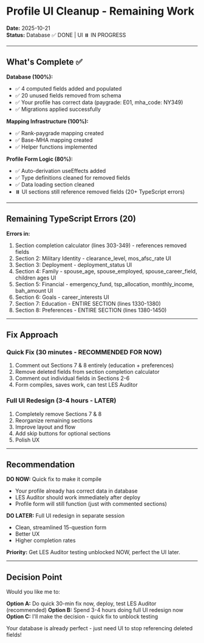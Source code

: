 # Profile UI Cleanup - Remaining Work

**Date:** 2025-10-21  
**Status:** Database ✅ DONE | UI ⏸️ IN PROGRESS

---

## What's Complete ✅

**Database (100%):**
- ✅ 4 computed fields added and populated
- ✅ 20 unused fields removed from schema
- ✅ Your profile has correct data (paygrade: E01, mha_code: NY349)
- ✅ Migrations applied successfully

**Mapping Infrastructure (100%):**
- ✅ Rank-paygrade mapping created
- ✅ Base-MHA mapping created  
- ✅ Helper functions implemented

**Profile Form Logic (80%):**
- ✅ Auto-derivation useEffects added
- ✅ Type definitions cleaned for removed fields
- ✅ Data loading section cleaned
- ⏸️ UI sections still reference removed fields (20+ TypeScript errors)

---

## Remaining TypeScript Errors (20)

**Errors in:**
1. Section completion calculator (lines 303-349) - references removed fields
2. Section 2: Military Identity - clearance_level, mos_afsc_rate UI
3. Section 3: Deployment - deployment_status UI
4. Section 4: Family - spouse_age, spouse_employed, spouse_career_field, children ages UI
5. Section 5: Financial - emergency_fund, tsp_allocation, monthly_income, bah_amount UI
6. Section 6: Goals - career_interests UI
7. Section 7: Education - ENTIRE SECTION (lines 1330-1380)
8. Section 8: Preferences - ENTIRE SECTION (lines 1380-1450)

---

## Fix Approach

### Quick Fix (30 minutes - RECOMMENDED FOR NOW)
1. Comment out Sections 7 & 8 entirely (education + preferences)
2. Remove deleted fields from section completion calculator
3. Comment out individual fields in Sections 2-6
4. Form compiles, saves work, can test LES Auditor

### Full UI Redesign (3-4 hours - LATER)
1. Completely remove Sections 7 & 8
2. Reorganize remaining sections
3. Improve layout and flow
4. Add skip buttons for optional sections
5. Polish UX

---

## Recommendation

**DO NOW:** Quick fix to make it compile
- Your profile already has correct data in database
- LES Auditor should work immediately after deploy
- Profile form will still function (just with commented sections)

**DO LATER:** Full UI redesign in separate session
- Clean, streamlined 15-question form
- Better UX
- Higher completion rates

**Priority:** Get LES Auditor testing unblocked NOW, perfect the UI later.

---

## Decision Point

Would you like me to:

**Option A:** Do quick 30-min fix now, deploy, test LES Auditor (recommended)
**Option B:** Spend 3-4 hours doing full UI redesign now
**Option C:** I'll make the decision - quick fix to unblock testing

Your database is already perfect - just need UI to stop referencing deleted fields!

